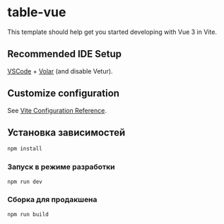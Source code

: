 # table-vue

This template should help get you started developing with Vue 3 in Vite.

## Recommended IDE Setup

[VSCode](https://code.visualstudio.com/) + [Volar](https://marketplace.visualstudio.com/items?itemName=Vue.volar) (and disable Vetur).

## Customize configuration

See [Vite Configuration Reference](https://vite.dev/config/).

## Установка зависимостей

```sh
npm install
```

### Запуск в режиме разработки

```sh
npm run dev
```

### Сборка для продакшена

```sh
npm run build
```
